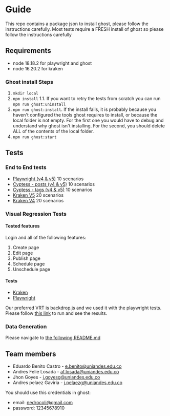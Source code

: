# Guide

This repo contains a package json to install ghost, please follow the instructions carefully. Most tests require a FRESH install of ghost so please follow the instructions carefully

## Requirements

- node 18.18.2 for playwright and ghost
- node 16.20.2 for kraken

### Ghost install Steps 
1. `mkdir local`
2. `npm install`
  1.1. If you want to retry the tests from scratch you can run `npm run ghost:uninstall` 
3. `npm run ghost:install`. If the install fails, it is probably because you haven't configured the tools ghost requires to install, or because the local folder is not empty. For the first one you would have to debug and understand why ghost isn't installing. For the second, you should delete ALL of the contents of the local folder.
4. `npm run ghost:start`

## Tests

### End to End tests
- [Playwright (v4 & v5)](./pruebas-e2e/playwright/README.md) 10 scenarios
- [Cyptess - posts (v4 & v5)](./pruebas-e2e/cypress/readme.md) 10 scenarios
- [Cyptess - tags (v4 & v5)](./cypress/e2e/ghost_testing.cy.js) 10 scenarios
- [Kraken V5](./kraken/README.md) 20 scenarios
- [Kraken V4](./krakenv4/README.md) 20 scenarios

### Visual Regression Tests

#### Tested features

Login and all of the following features:

1. Create page
2. Edit page
3. Publish page
4. Schedule page
5. Unschedule page

#### Tests

- [Kraken](./krakenVRTs/README.md)
- [Playwright](./pruebas-e2e/playwright/README.md)

Our preferred VRT is backdrop.js and we used it with the playwright tests. Please follow [this link](./pruebas-e2e/VRT/README.md) to run and see the results.

### Data Generation

Please navigate to [the following README.md](./pruebas-aleatorias/README.md)

## Team members
- Eduardo Benito Castro - e.benito@uniandes.edu.co
- Andres Felie Losada - af.losada@uniandes.edu.co
- Jhon Goyes - j.goyesg@uniandes.edu.co
- Andres pelaez Gaviria - j.pelaezg@uniandes.edu.co

You should use this credentials in ghost:
- email: nedrocoli@gmail.com
- password: 12345678910
